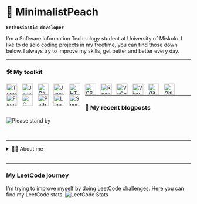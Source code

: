 # 🍑 MinimalistPeach

**`Enthusiastic developer`**

I'm a Software Information Technology student at University of Miskolc. I like to do solo coding projects in my freetime, you can find those down below. I always try to improve my skills, get better and better every day.

---

### 🛠️ My toolkit
<img src="https://cdn.jsdelivr.net/gh/devicons/devicon/icons/typescript/typescript-original.svg" alt="Typescript" align="left" style="padding-right:10px;" width="30px" height="30px" />
<img src="https://cdn.jsdelivr.net/gh/devicons/devicon/icons/javascript/javascript-original.svg" alt="Javascript" align="left" style="padding-right:10px;" width="30px" height="30px" />
<img src="https://cdn.jsdelivr.net/gh/devicons/devicon/icons/csharp/csharp-original.svg" alt="C#" align="left" style="padding-right:10px;" width="30px" height="30px"/>
<img src="https://cdn.jsdelivr.net/gh/devicons/devicon/icons/java/java-original.svg" alt="Java" align="left" style="padding-right:10px;" width="30px" height="30px"/>
<img src="https://cdn.jsdelivr.net/gh/devicons/devicon/icons/html5/html5-original.svg" alt="HTML" align="left" style="padding-right:10px;" width="30px" height="30px"/>
<img src="https://cdn.jsdelivr.net/gh/devicons/devicon/icons/css3/css3-original.svg" alt="CSS" align="left" style="padding-right:10px;" width="30px" height="30px"/>
<img src="https://cdn.jsdelivr.net/gh/devicons/devicon/icons/react/react-original.svg" alt="React" align="left" style="padding-right:10px;" width="30px" height="30px"/>
<img src="https://cdn.jsdelivr.net/gh/devicons/devicon/icons/vscode/vscode-original.svg" alt="VsCode" align="left" style="padding-right:10px;" width="30px" height="30px"/>
<img src="https://cdn.jsdelivr.net/gh/devicons/devicon/icons/visualstudio/visualstudio-plain.svg" alt="Visual Studio" align="left" style="padding-right:10px;" width="30px" height="30px"/>
<img src="https://cdn.jsdelivr.net/gh/devicons/devicon/icons/github/github-original.svg" alt="Github" align="left" style="padding-right:10px;" width="30px" height="30px"/>
<img src="https://cdn.jsdelivr.net/gh/devicons/devicon/icons/gitlab/gitlab-original.svg" alt="Gitlab" align="left" style="padding-right:10px;" width="30px" height="30px"/>
<img src="https://cdn.jsdelivr.net/gh/devicons/devicon/icons/figma/figma-original.svg" alt="Figma" align="left" style="padding-right:10px;" width="30px" height="30px" />
<img src="https://cdn.jsdelivr.net/gh/devicons/devicon/icons/c/c-original.svg" alt="C" align="left" style="padding-right:10px;" width="30px" height="30px"/>
<img src="https://cdn.jsdelivr.net/gh/devicons/devicon/icons/python/python-original.svg" alt="Python" align="left" style="padding-right:10px;" width="30px" height="30px"/>
<img src="https://cdn.jsdelivr.net/gh/devicons/devicon/icons/linux/linux-original.svg" alt="Linux" align="left" style="padding-right:10px;" width="30px" height="30px"/>
<img src="https://cdn.jsdelivr.net/gh/devicons/devicon/icons/sourcetree/sourcetree-original.svg" alt="Source Tree (Git client)" align="left" style="padding-right:10px;" width="30px" height="30px"/>

<br />

---

### 📝 My recent blogposts
![Please stand by](https://media4.giphy.com/media/lAoJiJLWTiJ5eKCxWg/giphy.gif?cid=ecf05e47oap64nwip28zafo6nrbu27hfgocu27pn5kf3cvi7&ep=v1_gifs_search&rid=giphy.gif&ct=g)

<br />

---

<details>
  <summary>
    👨🏽 About me
  </summary>
  <p>
    
    
  </p>
</details>

<br />

---

### My LeetCode journey
I'm trying to improve myself by doing LeetCode challenges. Here you can find my LeetCode stats.
![LeetCode Stats](https://leetcard.jacoblin.cool/minimalistpeach?border=0&radius=20)
          
          
          
          
          
          
          
          
          
          
                    
          
